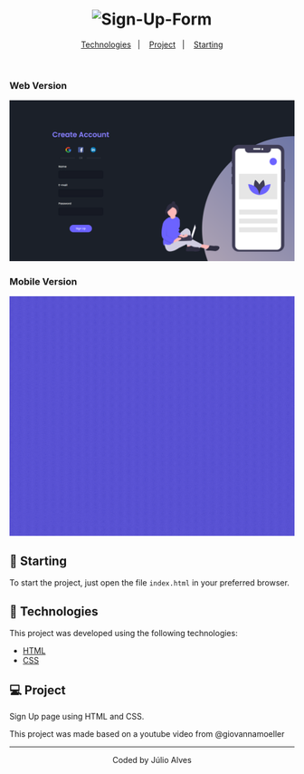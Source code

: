 <h1 align="center">
    <img alt="Sign-Up-Form">
</h1>

<p align="center">
  <a href="#-technologies">Technologies</a>&nbsp;&nbsp;&nbsp;|&nbsp;&nbsp;&nbsp;
  <a href="#-project">Project</a>&nbsp;&nbsp;&nbsp;|&nbsp;&nbsp;&nbsp;
  <a href="#-starting">Starting</a>
</p>

<br>

### Web Version
<img src="assets/Web Version.png"/>

### Mobile Version
<img src="assets/Mobile Version.gif"/>

## 🚀 Starting

To start the project, just open the file `index.html` in your preferred browser.

## 🧪 Technologies

This project was developed using the following technologies:

- [HTML](https://#)
- [CSS](https://#)

## 💻 Project

Sign Up page using HTML and CSS.

This project was made based on a youtube video from @giovannamoeller

---

<p align="center">Coded by Júlio Alves</p>
